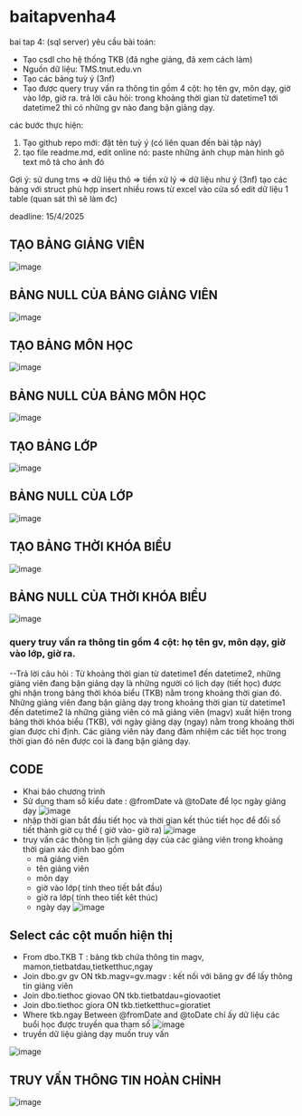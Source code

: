 # baitapvenha4
bai tap 4: (sql server)
yêu cầu bài toán:
 - Tạo csdl cho hệ thống TKB (đã nghe giảng, đã xem cách làm)
 - Nguồn dữ liệu: TMS.tnut.edu.vn
 - Tạo các bảng tuỳ ý (3nf)
 - Tạo được query truy vấn ra thông tin gồm 4 cột: họ tên gv, môn dạy, giờ vào lớp, giờ ra.
   trả lời câu hỏi: trong khoảng thời gian từ datetime1 tới datetime2 thì có những gv nào đang bận giảng dạy.

các bước thực hiện:
1. Tạo github repo mới: đặt tên tuỳ ý (có liên quan đến bài tập này)
2. tạo file readme.md, edit online nó:
   paste những ảnh chụp màn hình
   gõ text mô tả cho ảnh đó

Gợi ý:
  sử dung tms => dữ liệu thô => tiền xử lý => dữ liệu như ý (3nf)
  tạo các bảng với struct phù hợp
  insert nhiều rows từ excel vào cửa sổ edit dữ liệu 1 table (quan sát thì sẽ làm đc)
  

deadline: 15/4/2025
## TẠO BẢNG GIẢNG VIÊN
![image](https://github.com/user-attachments/assets/d5ccd8f3-45a0-437e-a64f-16e34dbaf29e)
## BẢNG NULL CỦA BẢNG GIẢNG VIÊN
![image](https://github.com/user-attachments/assets/a587c5af-90fb-414e-8f6f-6a2f39258e1e)
## TẠO BẢNG MÔN HỌC
![image](https://github.com/user-attachments/assets/071ae106-c1d9-425f-af7c-ddcee7a79156)
## BẢNG NULL CỦA BẢNG MÔN HỌC
![image](https://github.com/user-attachments/assets/0b38290c-dfc1-4568-b8fd-22ad508e4361)
## TẠO BẢNG LỚP
![image](https://github.com/user-attachments/assets/a5bb6577-e8f8-4261-87a8-573b5fbec1ac)
## BẢNG NULL CỦA LỚP
![image](https://github.com/user-attachments/assets/a3498c66-400d-4e97-b806-71e4b3c8ebc3)
## TẠO BẢNG THỜI KHÓA BIỂU
![image](https://github.com/user-attachments/assets/80a526e3-113b-4842-9111-c03868a55815)
## BẢNG NULL CỦA THỜI KHÓA BIỂU
![image](https://github.com/user-attachments/assets/ecaf0444-4343-47b5-9a11-f0673f6dbdac)
### query truy vấn ra thông tin gồm 4 cột: họ tên gv, môn dạy, giờ vào lớp, giờ ra.
--Trả lời câu hỏi : Từ khoảng thời gian từ datetime1 đến datetime2, những giảng viên đang bận giảng dạy là những người có lịch dạy (tiết học) được ghi nhận trong bảng thời khóa biểu (TKB) nằm trong khoảng thời gian đó. Những giảng viên đang bận giảng dạy trong khoảng thời gian từ datetime1 đến datetime2 là những giảng viên có mã giảng viên (magv) xuất hiện trong bảng thời khóa biểu (TKB), với ngày giảng dạy (ngay) nằm trong khoảng thời gian được chỉ định. Các giảng viên này đang đảm nhiệm các tiết học trong thời gian đó nên được coi là đang bận giảng dạy.
## CODE
* Khai báo chương trình
* Sử dụng tham số kiểu date : @fromDate và @toDate để lọc ngày giảng dạy
![image](https://github.com/user-attachments/assets/75967fed-437b-493f-bb6c-284b037cce5a)
* nhập thời gian bắt đầu tiết học và thời gian kết thúc tiết học để đổi số tiết thành giờ cụ thể ( giờ vào- giờ ra)
![image](https://github.com/user-attachments/assets/6c31463d-6a61-4f73-a980-3f6c2946f87c)
* truy vấn các thông tin lịch giảng dạy của các giảng viên trong khoảng thời gian xác định bao gồm
  - mã giảng viên
  - tên giảng viên
  - môn dạy
  - giờ vào lớp( tính theo tiết bắt đầu)
  - giờ ra lớp( tính theo tiết kêt thúc)
  - ngày dạy
![image](https://github.com/user-attachments/assets/d252a275-f744-46e2-a18f-c7b62f857fb9)
## Select các cột muốn hiện thị
- From dbo.TKB T : bảng tkb chứa thông tin magv, mamon,tietbatdau,tietketthuc,ngay
- Join dbo.gv gv ON tkb.magv=gv.magv : kết nối với bảng gv để lấy thông tin giảng viên
- Join dbo.tiethoc giovao ON tkb.tietbatdau=giovaotiet
- Join dbo.tiethoc giora ON tkb.tietketthuc=gioratiet
- Where tkb.ngay Between @fromDate and @toDate chỉ ấy dữ liệu các buổi học được truyền qua tham số
![image](https://github.com/user-attachments/assets/7b1ba006-7939-467f-b388-64a6597c6142)
- truyền dữ liệu giảng dạy muốn truy vấn
  
![image](https://github.com/user-attachments/assets/9f3e1887-4ffe-4e3e-9d41-03f404cfc2fa)
## TRUY VẤN THÔNG TIN HOÀN CHỈNH
![image](https://github.com/user-attachments/assets/df71baea-43c1-4400-ac90-16aedf2bf319)















